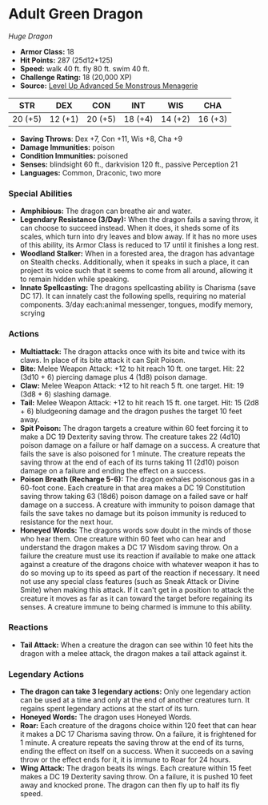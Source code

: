 # Adult Green Dragon

*Huge* *Dragon*

- **Armor Class:** 18
- **Hit Points:** 287 (25d12+125)
- **Speed:** walk 40 ft. fly 80 ft. swim 40 ft.
- **Challenge Rating:** 18 (20,000 XP)
- **Source:** [Level Up Advanced 5e Monstrous Menagerie](https://www.levelup5e.com)

| STR | DEX | CON | INT | WIS | CHA |
| --- | --- | --- | --- | --- | --- |
| 20 (+5) | 12 (+1) | 20 (+5) | 18 (+4) | 14 (+2) | 16 (+3) |

- **Saving Throws**: Dex +7, Con +11, Wis +8, Cha +9
- **Damage Immunities:** poison
- **Condition Immunities:** poisoned
- **Senses:** blindsight 60 ft., darkvision 120 ft., passive Perception 21
- **Languages:** Common, Draconic, two more
### Special Abilities
- **Amphibious:** The dragon can breathe air and water.
- **Legendary Resistance (3/Day):** When the dragon fails a saving throw, it can choose to succeed instead. When it does, it sheds some of its scales, which turn into dry leaves and blow away. If it has no more uses of this ability, its Armor Class is reduced to 17 until it finishes a long rest.
- **Woodland Stalker:** When in a forested area, the dragon has advantage on Stealth checks. Additionally, when it speaks in such a place, it can project its voice such that it seems to come from all around, allowing it to remain hidden while speaking.
- **Innate Spellcasting:** The dragons spellcasting ability is Charisma (save DC 17). It can innately cast the following spells, requiring no material components. 3/day each:animal messenger, tongues, modify memory, scrying
### Actions
- **Multiattack:** The dragon attacks once with its bite and twice with its claws. In place of its bite attack  it can Spit Poison.
- **Bite:** Melee Weapon Attack: +12 to hit  reach 10 ft.  one target. Hit: 22 (3d10 + 6) piercing damage plus 4 (1d8) poison damage.
- **Claw:** Melee Weapon Attack: +12 to hit  reach 5 ft.  one target. Hit: 19 (3d8 + 6) slashing damage.
- **Tail:** Melee Weapon Attack: +12 to hit  reach 15 ft.  one target. Hit: 15 (2d8 + 6) bludgeoning damage  and the dragon pushes the target 10 feet away.
- **Spit Poison:** The dragon targets a creature within 60 feet  forcing it to make a DC 19 Dexterity saving throw. The creature takes 22 (4d10) poison damage on a failure or half damage on a success. A creature that fails the save is also poisoned for 1 minute. The creature repeats the saving throw at the end of each of its turns  taking 11 (2d10) poison damage on a failure and ending the effect on a success.
- **Poison Breath (Recharge 5-6):** The dragon exhales poisonous gas in a 60-foot cone. Each creature in that area makes a DC 19 Constitution saving throw  taking 63 (18d6) poison damage on a failed save or half damage on a success. A creature with immunity to poison damage that fails the save takes no damage  but its poison immunity is reduced to resistance for the next hour.
- **Honeyed Words:** The dragons words sow doubt in the minds of those who hear them. One creature within 60 feet who can hear and understand the dragon makes a DC 17 Wisdom saving throw. On a failure  the creature must use its reaction  if available  to make one attack against a creature of the dragons choice with whatever weapon it has to do so  moving up to its speed as part of the reaction if necessary. It need not use any special class features (such as Sneak Attack or Divine Smite) when making this attack. If it can't get in a position to attack the creature  it moves as far as it can toward the target before regaining its senses. A creature immune to being charmed is immune to this ability.
### Reactions
- **Tail Attack:** When a creature the dragon can see within 10 feet hits the dragon with a melee attack, the dragon makes a tail attack against it.


### Legendary Actions
- **The dragon can take 3 legendary actions:** Only one legendary action can be used at a time and only at the end of another creatures turn. It regains spent legendary actions at the start of its turn.
- **Honeyed Words:** The dragon uses Honeyed Words.
- **Roar:** Each creature of the dragons choice within 120 feet that can hear it makes a DC 17 Charisma saving throw. On a failure, it is frightened for 1 minute. A creature repeats the saving throw at the end of its turns, ending the effect on itself on a success. When it succeeds on a saving throw or the effect ends for it, it is immune to Roar for 24 hours.
- **Wing Attack:** The dragon beats its wings. Each creature within 15 feet makes a DC 19 Dexterity saving throw. On a failure, it is pushed 10 feet away and knocked prone. The dragon can then fly up to half its fly speed.
